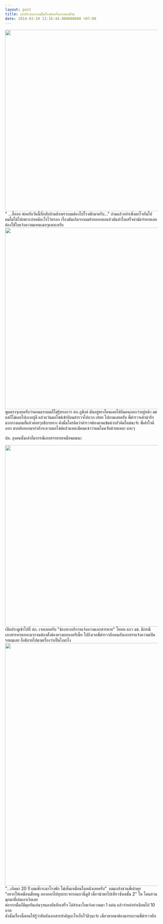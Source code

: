 ```yaml
---
layout: post
title: เล่าประสบการณ์ขึ้นโรงพักครั้งแรกของชีวิต
date: 2014-03-20 13:16:44.000000000 +07:00
---
```

<div><img class="alignnone" alt="" src="http://i1224.photobucket.com/albums/ee379/HoLYFiNGeR/Blogging/IMG_0958.jpg" width="800" height="598" /></div>
<div></div>
<div>" ...ฮือออ พ่อครับวันนี้ที่กลับบ้านช้าเพราะผมต้องไปโรงพักมาครับ..." อ่านแล้วอย่าเพิ่งตกใจกันไป ผมไม่ได้ไปเพราะก่อคดีอะไรไว้หรอก เรื่องมันเกิดจากผมย้ายออกหอแล้วดันทำใบเสร็จค่ามัดจำหายเลยต้องใช้ใบแจ้งความแทนเฉยๆแหละครับ<!--more--></div>
<div></div>
<div><img alt="" src="http://i1224.photobucket.com/albums/ee379/HoLYFiNGeR/Blogging/IMG_0957.jpg" width="800" height="598" /></div>
<div>พูดตรงๆเลยครับว่าตอนแรกผมก็ไม่รู้หรอกว่า สภ.ภูพิงค์ มันอยู่ตรงไหนเคยได้ยินคนบอกว่าอยู่หน้า มช แต่ก็ไม่เคยไปเองอยู่ดี แล้วแว้นมอไซต์เข้าป้อมตำรวจไปบวก เอ้ยย ไปถามเลยครับ พี่ตำรวจเค้าน่ารักมากกางแผนที่แล้วค่อยๆอธิบายทาง ดังนั้นใครคิดว่าตำรวจต้องมาดเข้มน่ากลัวคิดใหม่นะจ้ะ พี่เค้าใจดีออก ขากลับออกมากำลังจะควบมอไซต์แล้วแหละมีคนแซวว่าผมโดนจับด้วยแหละ แหะๆ</div>
<div>

ปล. ลุงคนนั้นเค้าก็มากรณีเอกสารหายเหมือนผมนะ

<img alt="" src="http://i1224.photobucket.com/albums/ee379/HoLYFiNGeR/Blogging/IMG_0956.jpg" width="800" height="598" />

</div>
<div>เปิดประตูเข้าไปที่ สภ. เจอเลยครับ "ช่องทางบริการแจ้งความเอกสารหาย" โหหห แถว มช. มีกรณีเอกสารหายเยอะมากจนต้องตั้งช่องทางแยกเลยรึเนี้ย ไปถึงเจอพี่ตำรวจอีกคนกับเอกสารแจ้งความเปิดรอผมเลย ก็อธิบายไปตามเรื่องว่าเป็นไงมาไง</div>
<div></div>
<div><img style="display: block; margin-left: auto; margin-right: auto;" alt="" src="http://i1224.photobucket.com/albums/ee379/HoLYFiNGeR/Blogging/IMG_0959-Edit.jpg" width="598" height="800" /></div>
<div>"...เกิดมา 20 ปี ผมเพิ่งจะมาโรงพัก ไม่เห็นเหมือนในหนังเลยครับ"  ผมแกล้งชวนพี่เค้าคุย</div>
<div>"อยากให้เหมือนมั้ยหนู ลองออกไปทุบกระจกรถแถวนี้ดูสิ เดี๋ยวน้าพาไปเที่ยวซังเตชั้น 2" โห โดนสวนมุกมาที่เล่นเอาเงิบเลย</div>
<div></div>
<div>ต่อจากนั้นก็มีคุยกันเล่นๆจนลงบันทึกเสร็จ ได้สำเนาใบแจ้งความมา 1 แผ่น แล้วจ่ายค่าทำเนียมไป 10 บาท</div>
<div>ดังนั้นเรื่องนี้สอนให้รู้ว่าทีหลังเอกสารสำคัญอะไรเก็บไว้ดีๆนะจ้ะ เดี๋ยวหายมาต้องมารบกวนพี่ตำรวจอีก</div>
<div></div>
